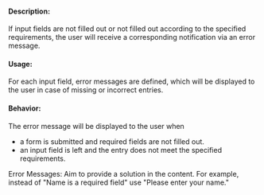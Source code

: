 #### Description:

If input fields are not filled out or not filled out according to the specified requirements, the user will receive a corresponding notification via an error message.

#### Usage:

For each input field, error messages are defined, which will be displayed to the user in case of missing or incorrect entries.

#### Behavior:

The error message will be displayed to the user when

- a form is submitted and required fields are not filled out.
- an input field is left and the entry does not meet the specified requirements.

Error Messages: Aim to provide a solution in the content.
For example, instead of "Name is a required field" use "Please enter your name."
